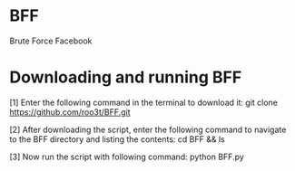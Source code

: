 # BFF
Brute Force Facebook

# Downloading and running BFF
[1] Enter the following command in the terminal to download it: 
    git clone https://github.com/roo3t/BFF.git

[2] After downloading the script, enter the following command to navigate to the BFF directory and listing the contents: 
    cd BFF && ls

[3] Now run the script with following command: 
   python BFF.py

